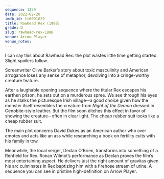 ```yaml
---
sequence: 1259
date: 2022-02-20
imdb_id: tt0091829
title: Rawhead Rex (1986)
grade: D
slug: rawhead-rex-1986
venue: Arrow Player
venue_notes:
---
```


I can say this about Rawhead Rex: the plot wastes little time getting started. Slight spoilers follow.

<!-- end -->

Screenwriter Clive Barker’s story about toxic masculinity and American arrogance loses any sense of metaphor, devolving into a cringe-worthy creature feature.

After a laughable opening sequence where the titular Rex escapes his earthen prison, he sets out on a murderous spree. We see through his eyes as he stalks the picturesque Irish village--a good choice given how the monster itself resembles the creature from <span data-imdb-id="tt0050766">_Night of the Demon_</span> dressed in Cenobite-style leather. But the film soon ditches this effect in favor of showing the creature--often in clear light. The cheap rubber suit looks like a cheap rubber suit.

The main plot concerns David Dukes as an American author who over emotes and acts like an ass while researching a book on fertility cults with his family in tow.

Meanwhile, the local verger, Declan O’Brien, transforms into something of a Renfield for Rex. Ronan Wilmot’s performance as Declan proves the film’s most entertaining aspect. He delivers just the right amount of gravitas given his arc culminates in Rex baptizing him with a firehose stream of urine. A sequence you can see in pristine high-definition on Arrow Player.
